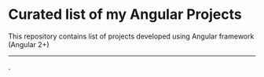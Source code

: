 # Curated list of my Angular Projects
This repository contains list of projects developed using Angular framework (Angular 2+)
<hr>
.

